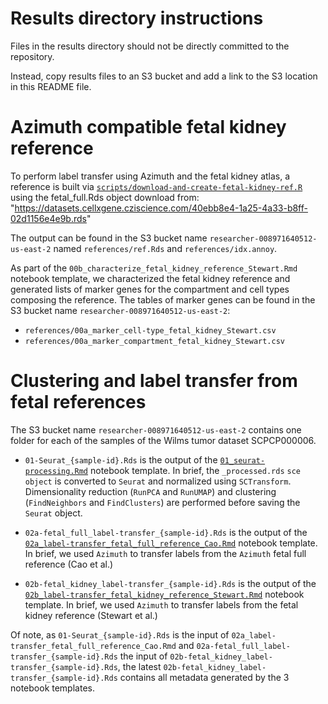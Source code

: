 # Results directory instructions

Files in the results directory should not be directly committed to the repository.

Instead, copy results files to an S3 bucket and add a link to the S3 location in this README file.


# Azimuth compatible fetal kidney reference

To perform label transfer using Azimuth and the fetal kidney atlas, a reference is built via [`scripts/download-and-create-fetal-kidney-ref.R`](../scripts/download-and-create-fetal-kidney-ref.R) using the fetal_full.Rds object download from:
"https://datasets.cellxgene.cziscience.com/40ebb8e4-1a25-4a33-b8ff-02d1156e4e9b.rds"

The output can be found in the S3 bucket name `researcher-008971640512-us-east-2` named `references/ref.Rds` and `references/idx.annoy`.

As part of the `00b_characterize_fetal_kidney_reference_Stewart.Rmd` notebook template, we characterized the fetal kidney reference and generated lists of marker genes for the compartment and cell types composing the reference. 
The tables of marker genes can be found in the S3 bucket name `researcher-008971640512-us-east-2`:
- `references/00a_marker_cell-type_fetal_kidney_Stewart.csv`
- `references/00a_marker_compartment_fetal_kidney_Stewart.csv` 
 

# Clustering and label transfer from fetal references

The S3 bucket name `researcher-008971640512-us-east-2` contains one folder for each of the samples of the Wilms tumor dataset SCPCP000006. 

- `01-Seurat_{sample-id}.Rds` is the output of the [`01_seurat-processing.Rmd`](../notebook_template/01_seurat-processing.Rmd) notebook template.
In brief, the `_processed.rds` `sce object` is converted to `Seurat` and normalized using `SCTransform`.
Dimensionality reduction (`RunPCA` and `RunUMAP`) and clustering (`FindNeighbors` and `FindClusters`) are performed before saving the `Seurat` object. 

- `02a-fetal_full_label-transfer_{sample-id}.Rds` is the output of the [`02a_label-transfer_fetal_full_reference_Cao.Rmd`](../notebook_template/02a_label-transfer_fetal_full_reference_Cao.Rmd) notebook template.
In brief, we used `Azimuth` to transfer labels from the `Azimuth` fetal full reference (Cao et al.) 

- `02b-fetal_kidney_label-transfer_{sample-id}.Rds` is the output of the [`02b_label-transfer_fetal_kidney_reference_Stewart.Rmd`](../notebook_template/02b_label-transfer_fetal_kidney_reference_Stewart.Rmd) notebook template.
In brief, we used `Azimuth` to transfer labels from the fetal kidney reference (Stewart et al.) 


Of note, as `01-Seurat_{sample-id}.Rds` is the input of `02a_label-transfer_fetal_full_reference_Cao.Rmd` and `02a-fetal_full_label-transfer_{sample-id}.Rds` the input of `02b-fetal_kidney_label-transfer_{sample-id}.Rds`, the latest `02b-fetal_kidney_label-transfer_{sample-id}.Rds` contains all metadata generated by the 3 notebook templates. 
